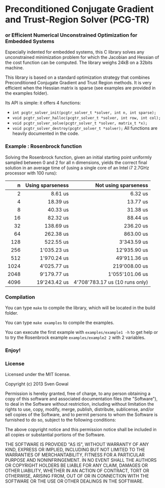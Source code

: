 # Preconditioned Conjugate Gradient and Trust-Region Solver (PCG-TR)
### or Efficient Numerical Unconstrained Optimization for Embedded Systems

Especially indented for embedded systems, this C library solves any unconstrained minimization problem for which the Jacobian and Hessian of the cost function can be computed. The library weighs 24kB on a 32bits machine.

This library is based on a standard optimization strategy that combines Preconditioned Conjugate Gradient and Trust Region methods.
It is very efficient when the Hessian matrix is sparse (see examples are provided in the examples folder).

Its API is simple: it offers 4 functions:
* `int pcgtr_solver_init(pcgtr_solver_t *solver, int n, int sparse);`
* `void pcgtr_solver_halloc(pcgtr_solver_t *solver, int row, int col);`
* `void pcgtr_solver_solve(pcgtr_solver_t *solver, matrix_t *x);`
* `void pcgtr_solver_destroy(pcgtr_solver_t *solver);`
All functions are heavily documented in the code.

### Example : Rosenbrock function

Solving the Rosenbrock function, given an initial starting point uniformly sampled between 0 and 2 for all n dimensions, yields the correct final solution in an average time of (using a single core of an Intel i7 2.7GHz processor with 100 runs): 

| n    |   Using sparseness   |   Not using sparseness           |
| ----:| --------------------:| --------------------------------:|
|    2 |        8.61 us       |           6.32 us                |
|    4 |       18.39 us       |          13.77 us                |
|    8 |       40.33 us       |          31.38 us                |
|   16 |       82.32 us       |          88.44 us                |
|   32 |      138.69 us       |         236.20 us                |
|   64 |      262.38 us       |         863.00 us                |
|  128 |      522.55 us       |       3'343.59 us                |
|  256 |    1'035.23 us       |      12'935.90 us                |
|  512 |    1'970.24 us       |      49'911.36 us                |
| 1024 |    4'025.77 us       |     219'008.00 us                |
| 2048 |    9'179.77 us       |   1'055'101.06 us                |
| 4096 |   19'243.42 us       |   4'708'783.17 us (10 runs only) |

### Compilation

You can type `make` to compile the library, which will be located in the build folder.

You can type `make examples` to compile the examples.

You can execute the first example with `examples/example1 -h` to get help or to try the Rosenbrock example `examples/example2 2` with 2 variables.

### Enjoy!

### License

Licensed under the MIT license.

Copyright (c) 2013 Sven Gowal

Permission is hereby granted, free of charge, to any person obtaining a copy of this software and associated documentation files (the "Software"), to deal in the Software without restriction, including without limitation the rights to use, copy, modify, merge, publish, distribute, sublicense, and/or sell copies of the Software, and to permit persons to whom the Software is furnished to do so, subject to the following conditions:

The above copyright notice and this permission notice shall be included in all copies or substantial portions of the Software.

THE SOFTWARE IS PROVIDED "AS IS", WITHOUT WARRANTY OF ANY KIND, EXPRESS OR IMPLIED, INCLUDING BUT NOT LIMITED TO THE WARRANTIES OF MERCHANTABILITY, FITNESS FOR A PARTICULAR PURPOSE AND NONINFRINGEMENT. IN NO EVENT SHALL THE AUTHORS OR COPYRIGHT HOLDERS BE LIABLE FOR ANY CLAIM, DAMAGES OR OTHER LIABILITY, WHETHER IN AN ACTION OF CONTRACT, TORT OR OTHERWISE, ARISING FROM, OUT OF OR IN CONNECTION WITH THE SOFTWARE OR THE USE OR OTHER DEALINGS IN THE SOFTWARE.